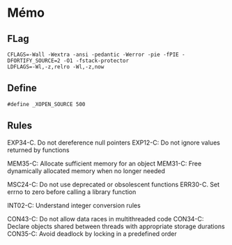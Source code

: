 # Mémo

## FLag

```
CFLAGS=-Wall -Wextra -ansi -pedantic -Werror -pie -fPIE -DFORTIFY_SOURCE=2 -O1 -fstack-protector
LDFLAGS=-Wl,-z,relro -Wl,-z,now
```

## Define

```
#define _XOPEN_SOURCE 500
```

## Rules

EXP34-C. Do not dereference null pointers
EXP12-C: Do not ignore values returned by functions

MEM35-C: Allocate sufficient memory for an object
MEM31-C: Free dynamically allocated memory when no longer needed

MSC24-C: Do not use deprecated or obsolescent functions
ERR30-C. Set errno to zero before calling a library function

INT02-C: Understand integer conversion rules

CON43-C: Do not allow data races in multithreaded code
CON34-C: Declare objects shared between threads with appropriate storage durations
CON35-C: Avoid deadlock by locking in a predefined order
